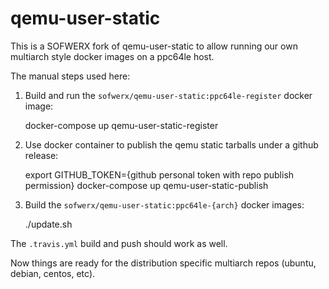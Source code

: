 # qemu-user-static

This is a SOFWERX fork of qemu-user-static to allow running our own multiarch style docker images on a ppc64le host.

The manual steps used here:

1. Build and run the `sofwerx/qemu-user-static:ppc64le-register` docker image:

    docker-compose up qemu-user-static-register

2. Use docker container to publish the qemu static tarballs under a github release:

    export GITHUB_TOKEN={github personal token with repo publish permission}
    docker-compose up qemu-user-static-publish

3. Build the `sofwerx/qemu-user-static:ppc64le-{arch}` docker images:

    ./update.sh

The `.travis.yml` build and push should work as well.

Now things are ready for the distribution specific multiarch repos (ubuntu, debian, centos, etc).

